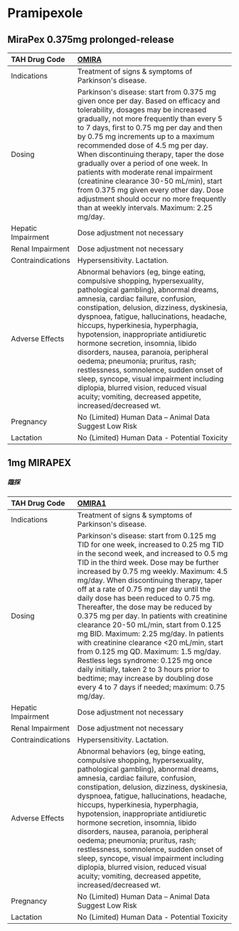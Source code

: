 # Pramipexole

## MiraPex 0.375mg prolonged-release

| TAH Drug Code      | [OMIRA](https://www.tahsda.org.tw/drugs/hissearch.php?drug_code=OMIRA)                                                                                                                                                                                                                                                                                                                                                                                                                                                                                                                                                                       |
|:-------------------|:---------------------------------------------------------------------------------------------------------------------------------------------------------------------------------------------------------------------------------------------------------------------------------------------------------------------------------------------------------------------------------------------------------------------------------------------------------------------------------------------------------------------------------------------------------------------------------------------------------------------------------------------|
| Indications        | Treatment of signs & symptoms of Parkinson's disease.                                                                                                                                                                                                                                                                                                                                                                                                                                                                                                                                                                                        |
| Dosing             | Parkinson's disease: start from 0.375 mg given once per day. Based on efficacy and tolerability, dosages may be increased gradually, not more frequently than every 5 to 7 days, first to 0.75 mg per day and then by 0.75 mg increments up to a maximum recommended dose of 4.5 mg per day. When discontinuing therapy, taper the dose gradually over a period of one week. In patients with moderate renal impairment (creatinine clearance 30-50 mL/min), start from 0.375 mg given every other day. Dose adjustment should occur no more frequently than at weekly intervals. Maximum: 2.25 mg/day.                                      |
| Hepatic Impairment | Dose adjustment not necessary                                                                                                                                                                                                                                                                                                                                                                                                                                                                                                                                                                                                                |
| Renal Impairment   | Dose adjustment not necessary                                                                                                                                                                                                                                                                                                                                                                                                                                                                                                                                                                                                                |
| Contraindications  | Hypersensitivity. Lactation.                                                                                                                                                                                                                                                                                                                                                                                                                                                                                                                                                                                                                 |
| Adverse Effects    | Abnormal behaviors (eg, binge eating, compulsive shopping, hypersexuality, pathological gambling), abnormal dreams, amnesia, cardiac failure, confusion, constipation, delusion, dizziness, dyskinesia, dyspnoea, fatigue, hallucinations, headache, hiccups, hyperkinesia, hyperphagia, hypotension, inappropriate antidiuretic hormone secretion, insomnia, libido disorders, nausea, paranoia, peripheral oedema; pneumonia; pruritus, rash; restlessness, somnolence, sudden onset of sleep, syncope, visual impairment including diplopia, blurred vision, reduced visual acuity; vomiting, decreased appetite, increased/decreased wt. |
| Pregnancy          | No (Limited) Human Data – Animal Data Suggest Low Risk                                                                                                                                                                                                                                                                                                                                                                                                                                                                                                                                                                                       |
| Lactation          | No (Limited) Human Data - Potential Toxicity                                                                                                                                                                                                                                                                                                                                                                                                                                                                                                                                                                                                 |

## 1mg MIRAPEX

##### 臨採

| TAH Drug Code      | [OMIRA1](https://www.tahsda.org.tw/drugs/hissearch.php?drug_code=OMIRA1)                                                                                                                                                                                                                                                                                                                                                                                                                                                                                                                                                                                                                                                                                                                  |
|:-------------------|:------------------------------------------------------------------------------------------------------------------------------------------------------------------------------------------------------------------------------------------------------------------------------------------------------------------------------------------------------------------------------------------------------------------------------------------------------------------------------------------------------------------------------------------------------------------------------------------------------------------------------------------------------------------------------------------------------------------------------------------------------------------------------------------|
| Indications        | Treatment of signs & symptoms of Parkinson's disease.                                                                                                                                                                                                                                                                                                                                                                                                                                                                                                                                                                                                                                                                                                                                     |
| Dosing             | Parkinson's disease: start from 0.125 mg TID for one week, increased to 0.25 mg TID in the second week, and increased to 0.5 mg TID in the third week. Dose may be further increased by 0.75 mg weekly. Maximum: 4.5 mg/day. When discontinuing therapy, taper off at a rate of 0.75 mg per day until the daily dose has been reduced to 0.75 mg. Thereafter, the dose may be reduced by 0.375 mg per day. In patients with creatinine clearance 20-50 mL/min, start from 0.125 mg BID. Maximum: 2.25 mg/day. In patients with creatinine clearance <20 mL/min, start from 0.125 mg QD. Maximum: 1.5 mg/day. Restless legs syndrome: 0.125 mg once daily initially, taken 2 to 3 hours prior to bedtime; may increase by doubling dose every 4 to 7 days if needed; maximum: 0.75 mg/day. |
| Hepatic Impairment | Dose adjustment not necessary                                                                                                                                                                                                                                                                                                                                                                                                                                                                                                                                                                                                                                                                                                                                                             |
| Renal Impairment   | Dose adjustment not necessary                                                                                                                                                                                                                                                                                                                                                                                                                                                                                                                                                                                                                                                                                                                                                             |
| Contraindications  | Hypersensitivity. Lactation.                                                                                                                                                                                                                                                                                                                                                                                                                                                                                                                                                                                                                                                                                                                                                              |
| Adverse Effects    | Abnormal behaviors (eg, binge eating, compulsive shopping, hypersexuality, pathological gambling), abnormal dreams, amnesia, cardiac failure, confusion, constipation, delusion, dizziness, dyskinesia, dyspnoea, fatigue, hallucinations, headache, hiccups, hyperkinesia, hyperphagia, hypotension, inappropriate antidiuretic hormone secretion, insomnia, libido disorders, nausea, paranoia, peripheral oedema; pneumonia; pruritus, rash; restlessness, somnolence, sudden onset of sleep, syncope, visual impairment including diplopia, blurred vision, reduced visual acuity; vomiting, decreased appetite, increased/decreased wt.                                                                                                                                              |
| Pregnancy          | No (Limited) Human Data – Animal Data Suggest Low Risk                                                                                                                                                                                                                                                                                                                                                                                                                                                                                                                                                                                                                                                                                                                                    |
| Lactation          | No (Limited) Human Data - Potential Toxicity                                                                                                                                                                                                                                                                                                                                                                                                                                                                                                                                                                                                                                                                                                                                              |

